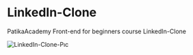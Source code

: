 # LinkedIn-Clone
PatikaAcademy Front-end for beginners course LinkedIn-Clone


![LinkedIn-Clone-Pıc](https://github.com/YYigitGokmen/LinkedIn-Clone/assets/157407435/554959ca-67cd-4688-8e8b-f173024a179c)
